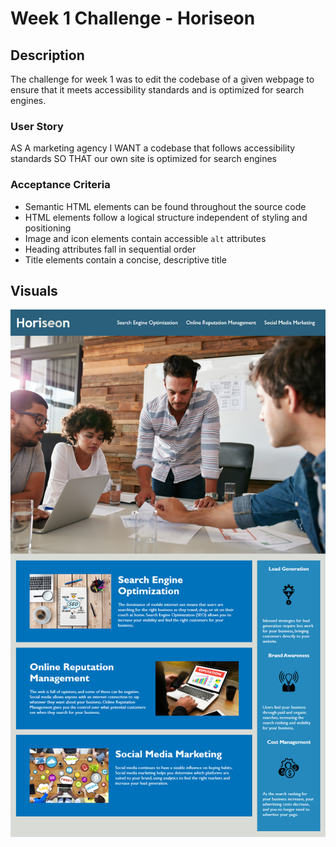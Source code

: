 # Week 1 Challenge - Horiseon

## Description

The challenge for week 1 was to edit the codebase of a given webpage to ensure that it meets accessibility standards and is optimized for search engines.

### User Story

AS A marketing agency
I WANT a codebase that follows accessibility standards
SO THAT our own site is optimized for search engines

### Acceptance Criteria

* Semantic HTML elements can be found throughout the source code
* HTML elements follow a logical structure independent of styling and positioning
* Image and icon elements contain accessible `alt` attributes
* Heading attributes fall in sequential order
* Title elements contain a concise, descriptive title

## Visuals

![Horiseon Webpage](./assets/images/screenshot.png)
